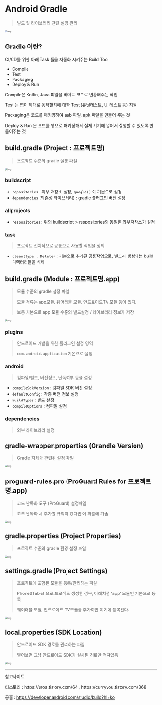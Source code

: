 # Android Gradle

> 빌드 및 라이브러리 관련 설정 관리

<img src="https://blog.kakaocdn.net/dn/er6FA8/btq9fxiccie/m3oGGpM8FcWB0Ym4m2fjnK/img.png" alt="img" style="zoom:50%;" />



## Gradle 이란?

CI/CD를 위한 아래 Task 들을 자동화 시켜주는 Build Tool

- Compile
- Test
- Packaging
- Deploy & Run



Compile은 Kotlin, Java 파일을 바이트 코드로 변환해주는 작업

Test 는 앱이 제대로 동작할지에 대한 Test (유닛테스트, UI 테스트 등) 지원

Packaging은 코드를 패키징하여 aab 파일, apk 파일을 만들어 주는 것

Deploy & Run 은 코드를 앱으로 패키징해서 실제 기기에 넣어서 실행할 수 있도록 만들어주는 것



## build.gradle (Project : 프로젝트명)

> 프로젝트 수준의 gradle 설정 파일

<img src="https://blog.kakaocdn.net/dn/bYj8Re/btq9fXufYFm/gSc79F1fpLpgocv0um9Xr1/img.png" alt="img" style="zoom:50%;" />



### buildscript

- `repositories` : 외부 저장소 설정, `google()` 이 기본으로 설정
- `dependencies` (의존성 라이브러리) : gradle 플러그인 버전 설정



### allprojects

- `respositories` : 위의 buildscript > respositories와 동일한 외부저장소가 설정



### task

> 프로젝트 전체적으로 공통으로 사용할 작업을 정의

- `clean(type : Delete)` : 기본으로 추가된 공통작업으로, 빌드시 생성되는 build 디렉터리들을 삭제 



## build.gradle (Module : 프로젝트명.app)

> 모듈 수준의 gradle 설정 파일
>
> 모듈 정류는 app모듈, 웨어러블 모듈, 안드로이드TV 모듈 등이 있다.
>
> 보통 기본으로 app 모듈 수준의 빌드설정 / 라이브러리 정보가 저장



<img src="https://blog.kakaocdn.net/dn/REkTL/btq9fkRcljp/vVEgkAksN5xKwK7Ur51DD1/img.png" alt="img" style="zoom:50%;" />

### plugins

> 안드로이드 개발을 위한 플러그인 설정 영역
>
> `com.android.application` 기본으로 설정



### android

> 컴파일/빌드, 버전정보, 난독여부 등을 설정

- `compileSdkVersion` : 컴파일 SDK 버전 설정
- `defaultConfig` : 각종 버전 정보 설정
- `buildTypes` : 빌드 설정
- `compileOptions` : 컴파일 설정



### dependencies

> 외부 라이브러리 설정



## gradle-wrapper.properties (Grandle Version)

> Gradle 자체와 관련된 설정 파일

<img src="https://blog.kakaocdn.net/dn/bgWwBx/btq9e6ySXz3/QXlpdF4ua9FcF0b8C15Ty1/img.png" alt="img" style="zoom:50%;" />



## proguard-rules.pro (ProGuard Rules for 프로젝트명.app)

> 코드 난독화 도구 (ProGuard) 설정파일
>
> 코드 난독화 시 추가할 규칙이 있다면 이 파일에 기술

<img src="https://blog.kakaocdn.net/dn/byTYKL/btq9eMgmpgG/H4kqJioWXDhgw5VyAVpLf0/img.png" alt="img" style="zoom:50%;" />



## gradle.properties (Project Properties)

> 프로젝트 수준의 gradle 환경 설정 파일

<img src="https://blog.kakaocdn.net/dn/dNED4G/btq9eMUYWEW/jnBAxmxEEym5um5xttuTn1/img.png" alt="img" style="zoom:50%;" />



## settings.gradle (Project Settings)

> 프로젝트에 포함된 모듈을 등록/관리하는 파일
>
> Phone&Tablet 으로 프로젝트 생성한 경우, 아래처럼 'app' 모듈만 기본으로 등록
>
> 웨어러블 모듈, 안드로이드 TV모듈을 추가하면 여기에 등록된다.

<img src="https://blog.kakaocdn.net/dn/wyfJx/btq9gYfljc4/AoszpcF3MJHp8sUzwAck5k/img.png" alt="img" style="zoom:50%;" />



## local.properties (SDK Location)

> 안드로이드 SDK 경로를 관리하는 파일
>
> 열어보면 그냥 안드로이드 SDK가 설치된 경로만 적혀있음

<img src="https://blog.kakaocdn.net/dn/r0tXG/btq9e7kk4Yg/bHMeJ6wReE12hYOjlTQu00/img.png" alt="img" style="zoom:50%;" />



----

참고사이트

티스토리 : https://uroa.tistory.com/64 , https://curryyou.tistory.com/368

공홈 : https://developer.android.com/studio/build?hl=ko